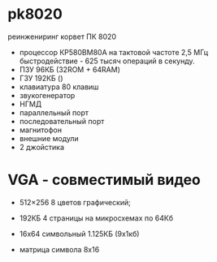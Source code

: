 # pk8020
реинжениринг корвет ПК 8020

* процессор КР580ВМ80А на тактовой частоте 2,5 МГц быстродействие - 625 тысяч операций в секунду.
* ПЗУ 96КБ (32ROM + 64RAM)
* ГЗУ 192КБ ()
* клавиатура 80 клавиш
* звукогенератор
* НГМД
* параллельный порт
* последовательный порт
* магнитофон
* внешние модули
* 2 джойстика

# VGA - совместимый видео
* 512×256 8 цветов графический; 
* 192КБ 4 страницы на микросхемах по 64Кб

* 16х64 символьный 1.125КБ (9х1кб)
* матрица символа 8х16
